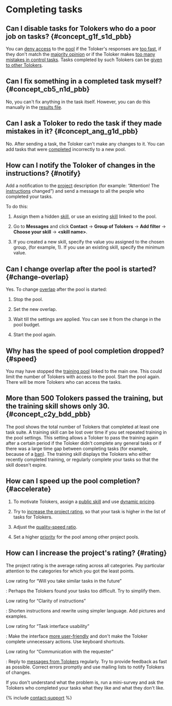 # Completing tasks

## Can I disable tasks for Tolokers who do a poor job on tasks? {#concept_g1f_s1d_pbb}

You can [deny access](../../glossary#banned-worker) to the [pool](../../glossary#pool) if the Toloker's responses are [too fast](control.md#fast-answers), if they don't match the [majority opinion](mvote.md) or if the Toloker makes [too many mistakes in control tasks](goldenset.md). Tasks completed by such Tolokers can be [given to other Tolokers](restore-task-overlap.md).

## Can I fix something in a completed task myself? {#concept_cb5_n1d_pbb}

No, you can't fix anything in the task itself. However, you can do this manually in the [results file](result-of-eval.md).

## Can I ask a Toloker to redo the task if they made mistakes in it? {#concept_ang_g1d_pbb}

No. After sending a task, the Toloker can't make any changes to it. You can add tasks that were [completed](../../glossary#submitted-answers) incorrectly to a new pool.

## How can I notify the Toloker of changes in the instructions? {#notify}

Add a notification to the [project](../../glossary#project) description (for example: “Attention! The [instructions](../../glossary#instructions) changed”) and send a message to all the people who completed your tasks.

To do this:

1. Assign them a hidden [skill](../../glossary#skill), or use an existing [skill](nav-assign.md) linked to the pool.

1. Go to **Messages** and click **Contact** → **Group of Tolokers** → **Add filter** → **Choose your skill** → **&lt;skill name&gt;**.

1. If you created a new skill, specify the value you assigned to the chosen group, (for example, 1). If you use an existing skill, specify the minimum value.

## Can I change overlap after the pool is started? {#change-overlap}

Yes. To change [overlap](../../glossary#overlap) after the pool is started:

1. Stop the pool.

1. Set the new overlap.

1. Wait till the settings are applied. You can see it from the change in the pool budget.

1. Start the pool again.

## Why has the speed of pool completion dropped? {#speed}

You may have stopped the [training pool](../../glossary#training-pool) linked to the main one. This could limit the number of Tolokers with access to the pool. Start the pool again. There will be more Tolokers who can access the tasks.

## More than 500 Tolokers passed the training, but the training skill shows only 30. {#concept_c2y_bdd_pbb}

The pool shows the total number of Tolokers that completed at least one task suite. A training skill can be lost over time if you set repeated training in the pool settings. This setting allows a Toloker to pass the training again after a certain period if the Toloker didn't complete any general tasks or if there was a large time gap between completing tasks (for example, because of a [ban](../../glossary#banned-worker)). The training skill displays the Tolokers who either recently completed training, or regularly complete your tasks so that the skill doesn't expire.

## How can I speed up the pool completion? {#accelerate}

1. To motivate Tolokers, assign a [public skill](nav-create.md#public) and use [dynamic pricing](dynamic-pricing.md).

1. Try to [increase the project rating](#rating), so that your task is higher in the list of tasks for Tolokers.

1. Adjust the [quality-speed ratio](adjust.md).

1. Set a higher [priority](pool_poolparams.md#priority) for the pool among other project pools.

## How can I increase the project's rating? {#rating}

The project rating is the average rating across all categories. Pay particular attention to the categories for which you got the least points.

Low rating for “Will you take similar tasks in the future”

: Perhaps the Tolokers found your tasks too difficult. Try to simplify them.

Low rating for “Clarity of instructions”

: Shorten instructions and rewrite using simpler language. Add pictures and examples.

Low rating for “Task interface usability”

: Make the interface [more user-friendly](spec.md) and don't make the Toloker complete unnecessary actions. Use keyboard shortcuts.

Low rating for “Communication with the requester”

: Reply to [messages from Tolokers](messaging.md) regularly. Try to provide feedback as fast as possible. Correct errors promptly and use mailing lists to notify Tolokers of changes.

If you don't understand what the problem is, run a mini-survey and ask the Tolokers who completed your tasks what they like and what they don't like.

{% include [contact-support](../_includes/contact-support.md) %}